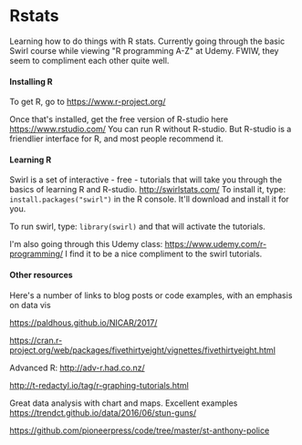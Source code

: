 # Rstats
Learning how to do things with R stats. 
Currently going through the basic Swirl course while viewing "R programming A-Z" at Udemy.
FWIW, they seem to compliment each other quite well.


#### Installing R

To get R, go to 
https://www.r-project.org/ 

Once that's installed, get the free version of R-studio here 
https://www.rstudio.com/ 
You can run R without R-studio. But R-studio is a friendlier interface for R, and most people recommend it.

#### Learning R

Swirl is a set of interactive - free - tutorials that will take you through the basics of learning R and R-studio.  http://swirlstats.com/  To install it, type: `install.packages("swirl")` in the R console. It'll download and install it for you. 

To run swirl, type: `library(swirl)` and that will activate the tutorials.

I'm also going through this Udemy class: https://www.udemy.com/r-programming/ I find it to be a nice compliment to the swirl tutorials.

#### Other resources

Here's a number of links to blog posts or code examples, with an emphasis on data vis

https://paldhous.github.io/NICAR/2017/

https://cran.r-project.org/web/packages/fivethirtyeight/vignettes/fivethirtyeight.html

Advanced R: http://adv-r.had.co.nz/

http://t-redactyl.io/tag/r-graphing-tutorials.html

Great data analysis with chart and maps. Excellent examples https://trendct.github.io/data/2016/06/stun-guns/

https://github.com/pioneerpress/code/tree/master/st-anthony-police

